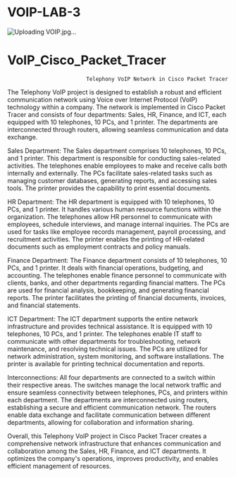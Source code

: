 # VOIP-LAB-3

![Uploading VOIP.jpg…]()
# VoIP_Cisco_Packet_Tracer
                             Telephony VoIP Network in Cisco Packet Tracer

The Telephony VoIP project is designed to establish a robust and efficient communication network using Voice over Internet Protocol (VoIP) technology within a company. The network is implemented in Cisco Packet Tracer and consists of four departments: Sales, HR, Finance, and ICT, each equipped with 10 telephones, 10 PCs, and 1 printer. The departments are interconnected through routers, allowing seamless communication and data exchange.

Sales Department:
The Sales department comprises 10 telephones, 10 PCs, and 1 printer. This department is responsible for conducting sales-related activities. The telephones enable employees to make and receive calls both internally and externally. The PCs facilitate sales-related tasks such as managing customer databases, generating reports, and accessing sales tools. The printer provides the capability to print essential documents.

HR Department:
The HR department is equipped with 10 telephones, 10 PCs, and 1 printer. It handles various human resource functions within the organization. The telephones allow HR personnel to communicate with employees, schedule interviews, and manage internal inquiries. The PCs are used for tasks like employee records management, payroll processing, and recruitment activities. The printer enables the printing of HR-related documents such as employment contracts and policy manuals.

Finance Department:
The Finance department consists of 10 telephones, 10 PCs, and 1 printer. It deals with financial operations, budgeting, and accounting. The telephones enable finance personnel to communicate with clients, banks, and other departments regarding financial matters. The PCs are used for financial analysis, bookkeeping, and generating financial reports. The printer facilitates the printing of financial documents, invoices, and financial statements.

ICT Department:
The ICT department supports the entire network infrastructure and provides technical assistance. It is equipped with 10 telephones, 10 PCs, and 1 printer. The telephones enable IT staff to communicate with other departments for troubleshooting, network maintenance, and resolving technical issues. The PCs are utilized for network administration, system monitoring, and software installations. The printer is available for printing technical documentation and reports.

Interconnections:
All four departments are connected to a switch within their respective areas. The switches manage the local network traffic and ensure seamless connectivity between telephones, PCs, and printers within each department. The departments are interconnected using routers, establishing a secure and efficient communication network. The routers enable data exchange and facilitate communication between different departments, allowing for collaboration and information sharing.

Overall, this Telephony VoIP project in Cisco Packet Tracer creates a comprehensive network infrastructure that enhances communication and collaboration among the Sales, HR, Finance, and ICT departments. It optimizes the company's operations, improves productivity, and enables efficient management of resources.

